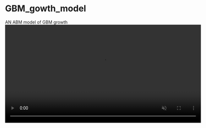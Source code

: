 # GBM_gowth_model
AN ABM model of GBM growth
<video controls width="640" autoplay muted loop playsinline>
  <source src="./Screen Recording 2025-08-16 at 00.11.03.mov" type="video/quicktime">
  Your browser does not support the video tag.
</video>

